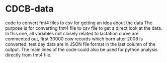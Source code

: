 # CDCB-data
code to convert fmt4 files to csv for getting an idea about the data
The purpose is for converting fmt4 file to csv file to get a direct look at the data. 
In this one, all variables not closely related to lactation curve are commented out, 
first 30000 cow records which born after 2008 is converted, 
test day data are in JSON file format in the last column of the output. 
The main lines of the code could also be used for python analysis directly from fmt4 file.
